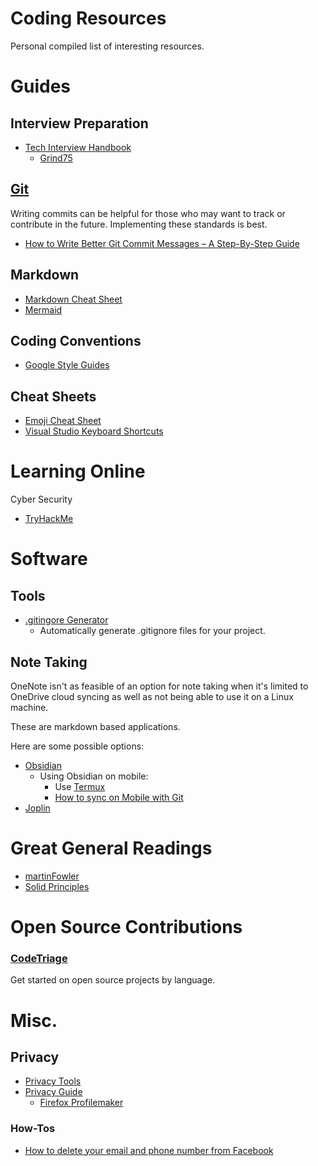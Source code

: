 <!-- @format -->

# Coding Resources

Personal compiled list of interesting resources.

# Guides

## Interview Preparation

-   [Tech Interview Handbook](https://www.techinterviewhandbook.org/)
    -   [Grind75](https://www.techinterviewhandbook.org/grind75)

## [Git](https://git-scm.com/)

Writing commits can be helpful for those who may want to track or contribute in the future. Implementing these standards is best.

-   [How to Write Better Git Commit Messages – A Step-By-Step Guide](https://www.freecodecamp.org/news/how-to-write-better-git-commit-messages/)

## Markdown

-   [Markdown Cheat Sheet](https://www.markdownguide.org/cheat-sheet/)
-   [Mermaid](https://github.com/mermaid-js/mermaid)

## Coding Conventions

-   [Google Style Guides](https://google.github.io/styleguide)

## Cheat Sheets

-   [Emoji Cheat Sheet](https://github.com/ikatyang/emoji-cheat-sheet)
-   [Visual Studio Keyboard Shortcuts](https://code.visualstudio.com/shortcuts/keyboard-shortcuts-windows.pdf)

# Learning Online

Cyber Security

-   [TryHackMe](https://tryhackme.com/)

# Software

## Tools

-   [.gitingore Generator](https://www.gitignore.io/)
    -   Automatically generate .gitignore files for your project.

## Note Taking

OneNote isn't as feasible of an option for note taking when it's limited to OneDrive cloud syncing as well as not being able to use it on a Linux machine.

These are markdown based applications.

Here are some possible options:

-   [Obsidian](https://obsidian.md/)
    -   Using Obsidian on mobile:
        -   Use [Termux](https://github.com/termux/termux-app)
        -   [How to sync on Mobile with Git](https://www.greghilston.com/post/how-i-use-obsidian-mobile-with-git-on-android/)
-   [Joplin](https://joplinapp.org/)

# Great General Readings

-   [martinFowler](https://martinfowler.com/)
-   [Solid Principles](https://www.freecodecamp.org/news/solid-principles-for-programming-and-software-design/)

# Open Source Contributions

### [CodeTriage](https://www.codetriage.com/)

Get started on open source projects by language.

# Misc.

## Privacy

-   [Privacy Tools](https://www.privacytools.io/)
-   [Privacy Guide](https://www.privacyguides.org/)
    -   [Firefox Profilemaker](https://ffprofile.com/)

### How-Tos

-   [How to delete your email and phone number from Facebook](https://www.malwarebytes.com/blog/personal/2022/11/how-to-delete-your-email-and-phone-number-from-facebook)
